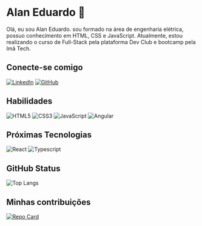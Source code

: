 # Alan Eduardo :pencil:
Olá, eu sou Alan Eduardo. sou formado na área de engenharia elétrica, possuo conhecimento em HTML, CSS e JavaScript. Atualmente, estou realizando o curso de Full-Stack pela plataforma Dev Club e  bootcamp pela Imã Tech.

## Conecte-se comigo
[![LinkedIn](https://img.shields.io/badge/LinkedIn-000?style=for-the-badge&logo=linkedin&logoColor=0E76A8)](https://www.linkedin.com/in/aeduardocruz/)
[![GitHub](https://img.shields.io/badge/GitHub-000?style=for-the-badge&logo=github&logoColor=0E76A8)](https://github.com/AlanEduardoCruz)

## Habilidades
![HTML5](https://img.shields.io/badge/HTML5-000?style=for-the-badge&logo=html5)
![CSS3](https://img.shields.io/badge/CSS3-000?style=for-the-badge&logo=css3&logoColor=264CE4)
![JavaScript](https://img.shields.io/badge/JavaScript-000?style=for-the-badge&logo=javascript)
![Angular](https://img.shields.io/badge/Angular-DD0031?style=for-the-badge&logo=angular&logoColor=white)


## Próximas Tecnologias
![React](https://img.shields.io/badge/React-000?style=for-the-badge&logo=react)
![Typescript](https://img.shields.io/badge/TypeScript-007ACC?style=for-the-badge&logo=typescript&logoColor=white)

## GitHub Status
![Top Langs](https://github-readme-stats-git-masterrstaa-rickstaa.vercel.app/api/top-langs/?username=AlanEduardoCruz&bg_color=000&border_color=30A3DC&title_color=E94D5F&text_color=FFF)


## Minhas contribuições 
[![Repo Card](https://github-readme-stats.vercel.app/api/pin/?username=AlanEduardoCruz&repo=dio-lab-open-source&bg_color=000&border_color=30A3DC&show_icons=true&icon_color=30A3DC&title_color=E94D5F&text_color=FFF)](https://github.com/AlanEduardoCruz/dio-lab-open-source)

